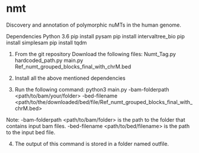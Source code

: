 # nmt
Discovery and annotation of polymorphic nuMTs in the human genome.  

Dependencies
Python 3.6
pip install pysam
pip install intervaltree_bio
pip install simplesam
pip install tqdm

1. From the git repository Download the following files:
Numt_Tag.py
hardcoded_path.py
main.py
Ref_numt_grouped_blocks_final_with_chrM.bed

2. Install all the above mentioned dependencies

3. Run the following command:
python3 main.py -bam-folderpath <path/to/bam/your/folder> -bed-filename <path/to/the/downloaded/bed/file/Ref_numt_grouped_blocks_final_with_chrM.bed>

Note:
-bam-folderpath <path/to/bam/folder> is the path to the folder that contains input bam files.
-bed-filename <path/to/bed/filename> is the path to the input bed file. 

4. The output of this command is stored in a folder named outfile. 